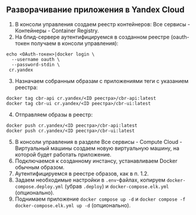 ## Разворачивание приложения в Yandex Cloud

1. В консоли управления создаем реестр контейнеров: Все сервисы - Контейнеры - Container Registry.
2. На блид-сервере аутентифицируемся в созданном реестре (oauth-токен получаем в консоли управления):
```
echo <OAuth-токен>|docker login \
  --username oauth \
  --password-stdin \
 cr.yandex
```

3. Назначаем собранным образам с приложениями теги с указанием реестра:
```
docker tag cbr-api cr.yandex/<ID реестра>/cbr-api:latest
docker tag cbr-ui cr.yandex/<ID реестра>/cbr-ui:latest
```

4. Отправляем образы в реестр:
```
docker push cr.yandex/<ID реестра>/cbr-api:latest
docker push cr.yandex/<ID реестра>/cbr-ui:latest
```

5. В консоли управления в разделе Все сервисы - Compute Cloud - Виртуальный машины создаем новую виртуальную машину, на которой будет работать приложение.
6. Подключаемся к созданному инстансу, устанавливаем Docker обычным образом.
7. Аутентифицируемся в реестре образов, как в п. 1.2.
8. Задаем необходимые настройки в `.env`-файлах, копируем `docker-compose.deploy.yml` (убрав `.deploy`) и `docker-compose.elk.yml` (опционально).
9. Поднимаем приложение `docker compose up -d` и `docker compose -f docker-compose.elk.yml up -d` (опционально).
